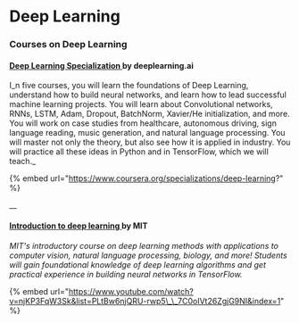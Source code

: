 # Deep Learning

### **Courses on Deep Learning**

#### [Deep Learning Specialization ](https://www.coursera.org/specializations/deep-learning?)by deeplearning.ai

I_n five courses, you will learn the foundations of Deep Learning, understand how to build neural networks, and learn how to lead successful machine learning projects. You will learn about Convolutional networks, RNNs, LSTM, Adam, Dropout, BatchNorm, Xavier/He initialization, and more. You will work on case studies from healthcare, autonomous driving, sign language reading, music generation, and natural language processing. You will master not only the theory, but also see how it is applied in industry. You will practice all these ideas in Python and in TensorFlow, which we will teach._

{% embed url="https://www.coursera.org/specializations/deep-learning?" %}

\_\_

#### [Introduction to deep learning ](https://www.youtube.com/watch?v=njKP3FqW3Sk&list=PLtBw6njQRU-rwp5__7C0oIVt26ZgjG9NI&index=1)by MIT

_MIT's introductory course on deep learning methods with applications to computer vision, natural language processing, biology, and more! Students will gain foundational knowledge of deep learning algorithms and get practical experience in building neural networks in TensorFlow._

{% embed url="https://www.youtube.com/watch?v=njKP3FqW3Sk&list=PLtBw6njQRU-rwp5\_\_7C0oIVt26ZgjG9NI&index=1" %}

